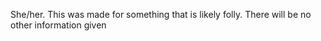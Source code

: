 She/her.
This was made for something that is likely folly.
There will be no other information given
